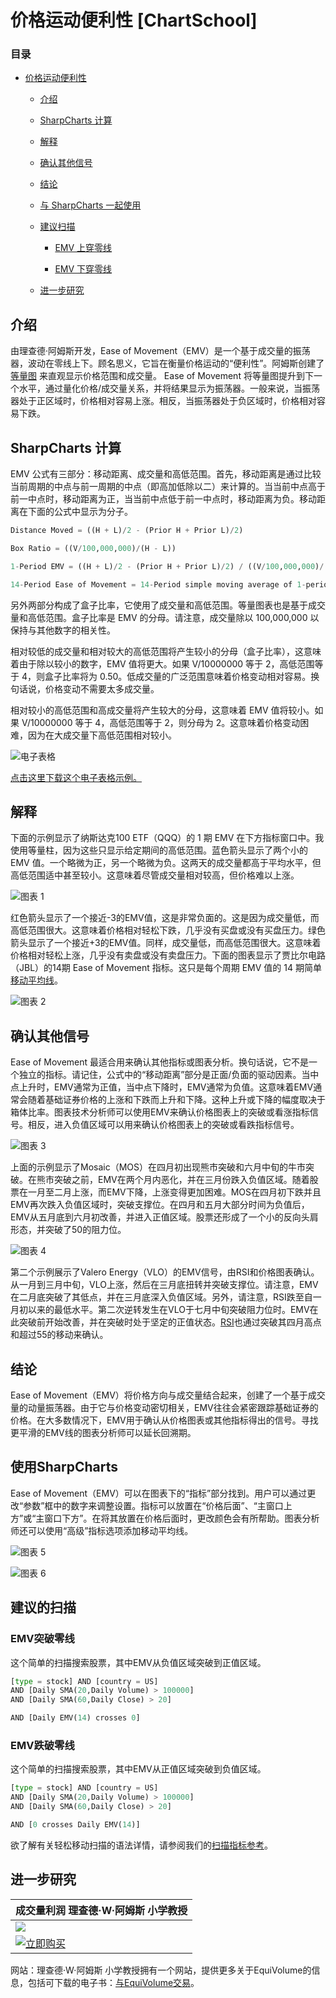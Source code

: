 # 价格运动便利性 [ChartSchool]

### 目录

+   [价格运动便利性](#ease_of_movement)

    +   [介绍](#introduction)

    +   [SharpCharts 计算](#sharpcharts_calculation)

    +   [解释](#interpretation)

    +   [确认其他信号](#confirming_other_signals)

    +   [结论](#conclusions)

    +   [与 SharpCharts 一起使用](#using_with_sharpcharts)

    +   [建议扫描](#suggested_scans)

        +   [EMV 上穿零线](#emv_crosses_above_zero)

        +   [EMV 下穿零线](#emv_crosses_below_zero)

    +   [进一步研究](#further_study)

## 介绍

由理查德·阿姆斯开发，Ease of Movement（EMV）是一个基于成交量的振荡器，波动在零线上下。顾名思义，它旨在衡量价格运动的“便利性”。阿姆斯创建了 [等量图](/school/doku.php?id=chart_school:chart_analysis:equivolume "chart_school:chart_analysis:equivolume") 来直观显示价格范围和成交量。 Ease of Movement 将等量图提升到下一个水平，通过量化价格/成交量关系，并将结果显示为振荡器。一般来说，当振荡器处于正区域时，价格相对容易上涨。相反，当振荡器处于负区域时，价格相对容易下跌。

## SharpCharts 计算

EMV 公式有三部分：移动距离、成交量和高低范围。首先，移动距离是通过比较当前周期的中点与前一周期的中点（即高加低除以二）来计算的。当当前中点高于前一中点时，移动距离为正，当当前中点低于前一中点时，移动距离为负。移动距离在下面的公式中显示为分子。

```py
Distance Moved = ((H + L)/2 - (Prior H + Prior L)/2) 

Box Ratio = ((V/100,000,000)/(H - L))

1-Period EMV = ((H + L)/2 - (Prior H + Prior L)/2) / ((V/100,000,000)/(H - L))

14-Period Ease of Movement = 14-Period simple moving average of 1-period EMV

```

另外两部分构成了盒子比率，它使用了成交量和高低范围。等量图表也是基于成交量和高低范围。盒子比率是 EMV 的分母。请注意，成交量除以 100,000,000 以保持与其他数字的相关性。

相对较低的成交量和相对较大的高低范围将产生较小的分母（盒子比率），这意味着由于除以较小的数字，EMV 值将更大。如果 V/10000000 等于 2，高低范围等于 4，则盒子比率将为 0.50。低成交量的广泛范围意味着价格变动相对容易。换句话说，价格变动不需要太多成交量。

相对较小的高低范围和高成交量将产生较大的分母，这意味着 EMV 值将较小。如果 V/10000000 等于 4，高低范围等于 2，则分母为 2。这意味着价格变动困难，因为在大成交量下高低范围相对较小。

![电子表格](../Images/923efc16fee7603d95555cb8cbc4b00b.jpg "电子表格")

[点击这里下载这个电子表格示例。](/school/lib/exe/fetch.php?media=chart_school:technical_indicators_and_overlays:ease_of_movement:cs-easeofmovement.xls "chart_school:technical_indicators_and_overlays:ease_of_movement:cs-easeofmovement.xls (33.5 KB)")

## 解释

下面的示例显示了纳斯达克100 ETF（QQQ）的 1 期 EMV 在下方指标窗口中。我使用等量柱，因为这些只显示给定期间的高低范围。蓝色箭头显示了两个小的 EMV 值。一个略微为正，另一个略微为负。这两天的成交量都高于平均水平，但高低范围适中甚至较小。这意味着尽管成交量相对较高，但价格难以上涨。

![图表 1](../Images/5504f8ecce8aece6a1f68f5216fdaa78.jpg "图表 1")

红色箭头显示了一个接近-3的EMV值，这是非常负面的。这是因为成交量低，而高低范围很大。这意味着价格相对轻松下跌，几乎没有买盘或没有买盘压力。绿色箭头显示了一个接近+3的EMV值。同样，成交量低，而高低范围很大。这意味着价格相对轻松上涨，几乎没有卖盘或没有卖盘压力。下面的图表显示了贾比尔电路（JBL）的14期 Ease of Movement 指标。这只是每个周期 EMV 值的 14 期简单[移动平均线](/school/doku.php?id=chart_school:technical_indicators:moving_averages "chart_school:technical_indicators:moving_averages")。

![图表 2](../Images/7a2d59780336200ed696974ccc2745a5.jpg "图表 2")

## 确认其他信号

Ease of Movement 最适合用来确认其他指标或图表分析。换句话说，它不是一个独立的指标。请记住，公式中的“移动距离”部分是正面/负面的驱动因素。当中点上升时，EMV通常为正值，当中点下降时，EMV通常为负值。这意味着EMV通常会随着基础证券价格的上涨和下跌而上升和下降。这种上升或下降的幅度取决于箱体比率。图表技术分析师可以使用EMV来确认价格图表上的突破或看涨指标信号。相反，进入负值区域可以用来确认价格图表上的突破或看跌指标信号。

![图表 3](../Images/b7b50efa36b9b54b59a83de21d87a27d.jpg "图表 3")

上面的示例显示了Mosaic（MOS）在四月初出现熊市突破和六月中旬的牛市突破。在熊市突破之前，EMV在两个月内恶化，并在三月份跌入负值区域。随着股票在一月至二月上涨，而EMV下降，上涨变得更加困难。MOS在四月初下跌并且EMV再次跌入负值区域时，突破支撑位。在四月和五月大部分时间为负值后，EMV从五月底到六月初改善，并进入正值区域。股票还形成了一个小的反向头肩形态，并突破了50的阻力位。

![图表 4](../Images/dabe39fe926887604c539a45dfd84164.jpg "图表 4")

第二个示例展示了Valero Energy（VLO）的EMV信号，由RSI和价格图表确认。从一月到三月中旬，VLO上涨，然后在三月底扭转并突破支撑位。请注意，EMV在二月底突破了其低点，并在三月底深入负值区域。另外，请注意，RSI跌至自一月初以来的最低水平。第二次逆转发生在VLO于七月中旬突破阻力位时。EMV在此突破前开始改善，并在突破时处于坚定的正值状态。[RSI](/school/doku.php?id=chart_school:technical_indicators:relative_strength_index_rsi "chart_school:technical_indicators:relative_strength_index_rsi")也通过突破其四月高点和超过55的移动来确认。

## 结论

Ease of Movement（EMV）将价格方向与成交量结合起来，创建了一个基于成交量的动量振荡器。由于它与价格变动密切相关，EMV往往会紧密跟踪基础证券的价格。在大多数情况下，EMV用于确认从价格图表或其他指标得出的信号。寻找更平滑的EMV线的图表分析师可以延长回溯期。

## 使用SharpCharts

Ease of Movement（EMV）可以在图表下的“指标”部分找到。用户可以通过更改“参数”框中的数字来调整设置。指标可以放置在“价格后面”、“主窗口上方”或“主窗口下方”。在将其放置在价格后面时，更改颜色会有所帮助。图表分析师还可以使用“高级”指标选项添加移动平均线。

![图表 5](../Images/99d464f621f03e9596d5d50e8d129b95.jpg "图表 5")

![图表 6](../Images/5b2d14bb19d8a5dc2951b4bd42bd601e.jpg "图表 6")

## 建议的扫描

### EMV突破零线

这个简单的扫描搜索股票，其中EMV从负值区域突破到正值区域。

```py
[type = stock] AND [country = US] 
AND [Daily SMA(20,Daily Volume) > 100000] 
AND [Daily SMA(60,Daily Close) > 20] 

AND [Daily EMV(14) crosses 0] 
```

### EMV跌破零线

这个简单的扫描搜索股票，其中EMV从正值区域突破到负值区域。

```py
[type = stock] AND [country = US] 
AND [Daily SMA(20,Daily Volume) > 100000] 
AND [Daily SMA(60,Daily Close) > 20] 

AND [0 crosses Daily EMV(14)] 
```

欲了解有关轻松移动扫描的语法详情，请参阅我们的[扫描指标参考](http://stockcharts.com/docs/doku.php?id=scans:indicators#ease_of_movement_emv "http://stockcharts.com/docs/doku.php?id=scans:indicators#ease_of_movement_emv")。

## 进一步研究

| **成交量利润** 理查德·W·阿姆斯 小学教授 |
| --- |
| [![](../Images/f6246cfcfa94391e7a495c6298a5b9fa.jpg)](http://store.stockcharts.com/products/profits-in-volume "http://store.stockcharts.com/products/profits-in-volume") |
| [![立即购买](../Images/1c93f62bf2e6d9151c2861b04ef09d52.jpg "立即购买")](http://store.stockcharts.com/products/profits-in-volume "http://store.stockcharts.com/products/profits-in-volume") |

网站：理查德·W·阿姆斯 小学教授拥有一个网站，提供更多关于EquiVolume的信息，包括可下载的电子书：[与EquiVolume交易](http://www.armsinsider.com/pdf/index.asp "http://www.armsinsider.com/pdf/index.asp")。
